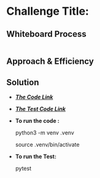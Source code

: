 # Challenge Title: 


## Whiteboard Process
![]()

## Approach & Efficiency



## Solution
- **_[The Code Link]()_**

- **_[The Test Code Link]()_**

- **To run the code :**

    python3 -m venv .venv

    source .venv/bin/activate
    
- **To run the Test:**

    pytest

